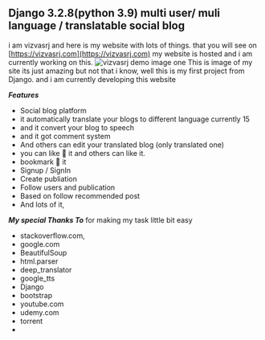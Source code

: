 
## Django 3.2.8(python 3.9) multi user/ muli language / translatable social blog  
i am vizvasrj and here is my website with lots of things.
that you will see on [https://vizvasrj.com](https://vizvasrj.com) my website is hosted and i am currently working on this.
![vizvasrj demo image one](https://i.imgur.com/usSksDl.png)
This is image of my site its just  amazing but not that i know,
well this is my first project from Django. and i am currently developing this website 

***Features***

 - Social blog platform
 - it automatically translate your blogs to different language currently 15
 - and it convert your blog to speech
 - and it got comment system
 - And others can edit your translated blog (only translated one)
 - you can like 🧡 it and others can like it.
 - bookmark 🔖 it 
 - Signup / SignIn
 - Create publiation
 - Follow users and publication
 - Based on follow recommended post 
 - And lots of it, 

***My special Thanks To*** for making my task little bit easy
 - stackoverflow.com, 
 - google.com
 - BeautifulSoup
 - html.parser
 - deep_translator
 - google_tts 
 - Django
 - bootstrap
 - youtube.com
 - udemy.com
 - torrent
 - 

